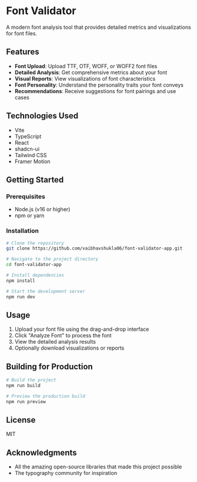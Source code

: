 # Font Validator

A modern font analysis tool that provides detailed metrics and visualizations for font files.

## Features

- **Font Upload**: Upload TTF, OTF, WOFF, or WOFF2 font files
- **Detailed Analysis**: Get comprehensive metrics about your font
- **Visual Reports**: View visualizations of font characteristics
- **Font Personality**: Understand the personality traits your font conveys
- **Recommendations**: Receive suggestions for font pairings and use cases

## Technologies Used

- Vite
- TypeScript
- React
- shadcn-ui
- Tailwind CSS
- Framer Motion

## Getting Started

### Prerequisites

- Node.js (v16 or higher)
- npm or yarn

### Installation

```sh
# Clone the repository
git clone https://github.com/vaibhavshukla06/font-validator-app.git

# Navigate to the project directory
cd font-validator-app

# Install dependencies
npm install

# Start the development server
npm run dev
```

## Usage

1. Upload your font file using the drag-and-drop interface
2. Click "Analyze Font" to process the font
3. View the detailed analysis results
4. Optionally download visualizations or reports

## Building for Production

```sh
# Build the project
npm run build

# Preview the production build
npm run preview
```

## License

MIT

## Acknowledgments

- All the amazing open-source libraries that made this project possible
- The typography community for inspiration
